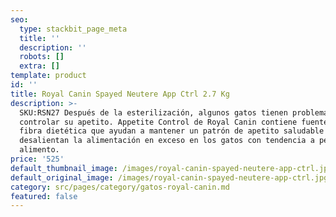 ```yaml
---
seo:
  type: stackbit_page_meta
  title: ''
  description: ''
  robots: []
  extra: []
template: product
id: ''
title: Royal Canin Spayed Neutere App Ctrl 2.7 Kg
description: >-
  SKU:RSN27 Después de la esterilización, algunos gatos tienen problemas para
  controlar su apetito. Appetite Control de Royal Canin contiene fuentes de
  fibra dietética que ayudan a mantener un patrón de apetito saludable y
  desalientan la alimentación en exceso en los gatos con tendencia a pedir
  alimento.
price: '525'
default_thumbnail_image: /images/royal-canin-spayed-neutere-app-ctrl.jpg
default_original_image: /images/royal-canin-spayed-neutere-app-ctrl.jpg
category: src/pages/category/gatos-royal-canin.md
featured: false
---
```

